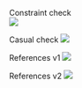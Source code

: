 
Constraint check  
![](https://i.ibb.co/D9Zkxgq/image.png)  

Casual check
![](https://i.ibb.co/JrwRYZf/image.png)

References v1
![](https://i.ibb.co/Rp35QXr/image.png)

References v2
![](https://i.ibb.co/DLNyyV1/image.png)

